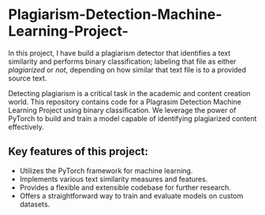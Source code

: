 # Plagiarism-Detection-Machine-Learning-Project-
In this project, I have build a plagiarism detector that identifies a text similarity and performs binary classification; labeling that file as either *plagiarized* or *not*, depending on how similar that text file is to a provided source text.

Detecting plagiarism is a critical task in the academic and content creation world. This repository contains code for a Plagrasim Detection Machine Learning Project using binary classification. We leverage the power of PyTorch to build and train a model capable of identifying plagiarized content effectively.

## Key features of this project:
- Utilizes the PyTorch framework for machine learning.
- Implements various text similarity measures and features.
- Provides a flexible and extensible codebase for further research.
- Offers a straightforward way to train and evaluate models on custom datasets.

  
